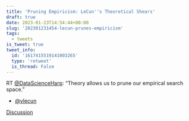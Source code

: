 ```yaml
---
title: 'Pruning Empiricism: LeCun''s Theoretical Shears'
draft: true
date: 2023-01-23T14:54:44+00:00
slug: '202301231454-lecun-prunes-empiricism'
tags:
  - tweets
is_tweet: true
tweet_info:
  id: '1617415519141003265'
  type: 'retweet'
  is_thread: False
---
```




RT [@DataScienceHarp](https://x.com/DataScienceHarp): “Theory allows us to prune our empirical search space.”

- [@ylecun](https://x.com/ylecun)

[Discussion](https://x.com/sytelus/status/1617415519141003265)
